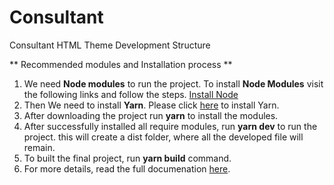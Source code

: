 # Consultant
Consultant HTML Theme Development Structure


** Recommended modules and Installation process ** 
1. We need **Node modules** to run the project. To install **Node Modules** visit the following links and follow the steps. [Install Node](https://nodejs.org/en/)
2. Then We need to install **Yarn**. Please click [here](https://yarnpkg.com/getting-started/install) to install Yarn.
3. After downloading the project run **yarn** to install the modules.
4. After successfully installed all require modules, run **yarn dev** to run the project. this will create a dist folder, where all the developed file will remain.
5. To built the final project, run **yarn build** command.
6. For more details, read the full documenation [here](https://documentation.staticmania.com/docs/consultant/).